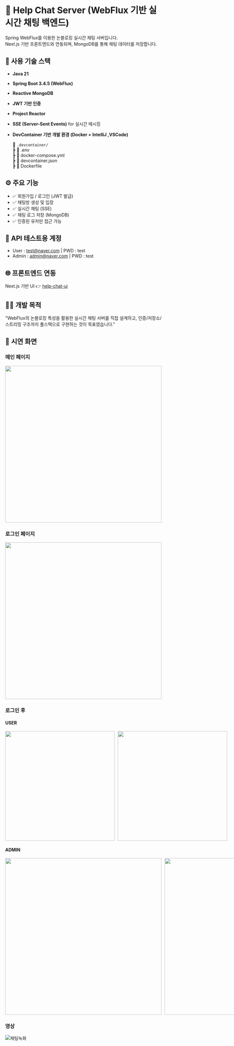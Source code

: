 # 💬 Help Chat Server (WebFlux 기반 실시간 채팅 백엔드)

Spring WebFlux를 이용한 논블로킹 실시간 채팅 서버입니다.  
Next.js 기반 프론트엔드와 연동되며, MongoDB를 통해 채팅 데이터를 저장합니다.


## 🧰 사용 기술 스택

- **Java 21**
- **Spring Boot 3.4.5 (WebFlux)**
- **Reactive MongoDB**
- **JWT 기반 인증**
- **Project Reactor**
- **SSE (Server-Sent Events)** for 실시간 메시징
- **DevContainer 기반 개발 환경 (Docker + IntelliJ ,VSCode)**

  📁 `.devcontainer/`  
┣ 📄 .env  
┣ 📄 docker-compose.yml  
┣ 📄 devcontainer.json  
┣ 📄 Dockerfile  

## ⚙️ 주요 기능

- ✅ 회원가입 / 로그인 (JWT 발급)
- ✅ 채팅방 생성 및 입장
- ✅ 실시간 채팅 (SSE)
- ✅ 채팅 로그 저장 (MongoDB)
- ✅ 인증된 유저만 접근 가능


## 🔐 API 테스트용 계정

* User : test@naver.com  | PWD :	test
* Admin : admin@naver.com | PWD : test

## 🌐 프론트엔드 연동
Next.js 기반 UI 👉 [help-chat-ui](https://github.com/Yseek/help-chat-ui)

## 🧑‍💻 개발 목적
"WebFlux의 논블로킹 특성을 활용한 실시간 채팅 서버를 직접 설계하고,
인증/저장소/스트리밍 구조까지 풀스택으로 구현하는 것이 목표였습니다."

## 📸 시연 화면

### 메인 페이지  
<img src="https://github.com/user-attachments/assets/340e40c3-d349-497f-98c8-a5436257c6f2" width="500"/>

### 로그인 페이지  
<img src="https://github.com/user-attachments/assets/6cad1684-b0d2-4e11-add1-0d34aed96238" width="500"/>

### 로그인 후 
#### USER
<div style="display: flex; gap: 10px; align-items: center;">
  <img src="https://github.com/user-attachments/assets/4d19103e-dde6-48f3-9f8a-981ce11243e9" height="350" style="object-fit: cover;"/>
  <img src="https://github.com/user-attachments/assets/7085f35f-23ec-463a-9405-9e0bbf295ca0" height="350" style="object-fit: cover;"/>
</div>

#### ADMIN
<div style="display: flex; gap: 10px; align-items: center;">
  <img src="https://github.com/user-attachments/assets/e6848aa0-36d4-412f-acd1-f952f627db1a" width="500" style="object-fit: cover;"/>
  <img src="https://github.com/user-attachments/assets/f16a8704-94f7-48be-847d-3900a48e5687" width="500" style="object-fit: cover;"/>
</div>

### 영상
![채팅녹화](https://github.com/user-attachments/assets/738d90d4-0fa9-4e52-b3fd-f59ab636f5dd)
